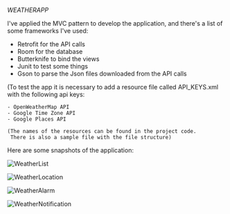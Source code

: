 *WEATHERAPP*

I've applied the MVC pattern to develop the application, and there's a list of some frameworks I've used:

-	Retrofit for the API calls
-  Room for the database
-  Butterknife to bind the views
-  Junit to test some things
-  Gson to parse the Json files downloaded from the API calls


(To test the app it is necessary to add a resource file called API_KEYS.xml with the following api keys:

	- OpenWeatherMap API
	- Google Time Zone API
	- Google Places API

	(The names of the resources can be found in the project code.
	 There is also a sample file with the file structure)

Here are some snapshots of the application:

	
![WeatherList](./images/WeatherList.png)

![WeatherLocation](./images/WeatherLocation.png)

![WeatherAlarm](./images/WeatherAlarm.png)

![WeatherNotification](./images/WeatherNotification.png)	 